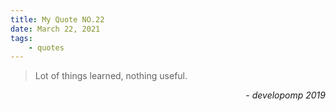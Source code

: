 ```yaml
---
title: My Quote NO.22
date: March 22, 2021
tags:
	- quotes
---
```


> Lot of things learned, nothing useful.

<div style="text-align: right"> <i>- developomp 2019</i> </div>
